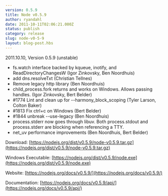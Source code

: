 ```yaml
---
version: 0.5.9
title: Node v0.5.9
author: ryandahl
date: 2011-10-11T02:06:21.000Z
status: publish
category: release
slug: node-v0-5-9
layout: blog-post.hbs
---
```


2011.10.10, Version 0.5.9 (unstable)

* fs.watch interface backed by kqueue, inotify, and ReadDirectoryChangesW (Igor Zinkovsky, Ben Noordhuis)
* add dns.resolveTxt (Christian Tellnes)
* Remove legacy http library (Ben Noordhuis)
* child\_process.fork returns and works on Windows. Allows passing handles. (Igor Zinkovsky, Bert Belder)
* #1774 Lint and clean up for --harmony\_block\_scoping (Tyler Larson, Colton Baker)
* #1813 Fix ctrl+c on Windows (Bert Belder)
* #1844 unbreak --use-legacy (Ben Noordhuis)
* process.stderr now goes through libuv. Both process.stdout and process.stderr are blocking when referencing a TTY.
* net\_uv performance improvements (Ben Noordhuis, Bert Belder)

Download: [https://nodejs.org/dist/v0.5.9/node-v0.5.9.tar.gz](https://nodejs.org/dist/v0.5.9/node-v0.5.9.tar.gz)

Windows Executable: [https://nodejs.org/dist/v0.5.9/node.exe](https://nodejs.org/dist/v0.5.9/node.exe)

Website: [https://nodejs.org/docs/v0.5.9/](https://nodejs.org/docs/v0.5.9/)

Documentation: [https://nodejs.org/docs/v0.5.9/api/](https://nodejs.org/docs/v0.5.9/api/)
